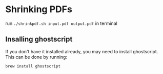 # Shrinking PDFs

run `./shrinkpdf.sh input.pdf output.pdf` in terminal

## Insalling ghostscript

If you don't have it installed already, you may need to install ghostscript.
This can be done by running:

`brew install ghostscript`
